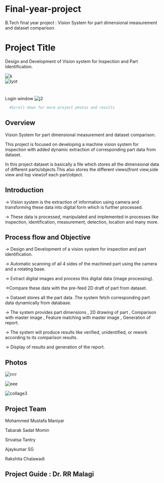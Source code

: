 # Final-year-project
B.Tech final year project : Vision System for part dimensional measurement and dataset comparison.


# Project Title

Design and Development of Vision system for Inspection and Part Identification.

![k](https://github.com/Mustafa-bit1/Final-year-project-/assets/172354785/c00ef11b-738f-4d25-bd26-a557c151a5ab)   
![lyot](https://github.com/Mustafa-bit1/Final-year-project-/assets/172354785/b52bf00b-a136-4230-894e-7882d2d58985)

# 
Login window
![j2](https://github.com/Mustafa-bit1/Final-year-project-/assets/172354785/f3d6f190-7f22-4e9a-b3c2-5743f7af1c1e)

```bash
  #Scroll-down for more project photos and results

```

## Overview

Vision System for part dimensional measurement and dataset comparison.


This project is focused on developing a machine vision system for inspection with added dynamic extraction of corresponding part data from dataset.

In this project dataset is basically a file which stores all the dimensional data of different parts/objects.This also stores the different views(front view,side view and top view)of each part/object.




## Introduction

-> Vision system is the extraction of information using camera and transforming these data into digital form which is further processed. 

-> These data is processed, manipulated and implemented in processes like inspection, identification, measurement, detection, location and many more.




## Process flow and Objective

-> Design and Development of a vision system for inspection and part identification.

-> Automatic scanning of all 4 sides of the machined part using the camera and a rotating base.

-> Extract digital images and process this digital data (image processing).

->Compare these data with the pre-feed 2D draft of part from dataset.

-> Dataset stores all the part data .The system fetch corresponding part data dynamically from database.

-> The system provides part dimensions , 2D drawing of part , Comparison with master image , Feature matching with master image , Generation of report.

-> The system will produce results like verified, unidentified, or rework according to its comparison results.

-> Display of results and generation of the report.







## Photos



 


![rrrr](https://github.com/Mustafa-bit1/Final-year-project-/assets/172354785/de7559d1-24cc-4144-8fc8-e6f33f615556)


![eee](https://github.com/Mustafa-bit1/Final-year-project-/assets/172354785/6f96faba-1574-485e-9950-012e0a993bda)

![collage3](https://github.com/Mustafa-bit1/Final-year-project-/assets/172354785/fd8f2b83-a64c-4398-a2d4-21a692f25a2a)


## Project Team
Mohammed Mustafa Maniyar

Tabarak Sadat Momin

Srivatsa Tantry

Ajaykumar SG

Rakshita Chalawadi

## Project Guide : Dr. RR Malagi 

